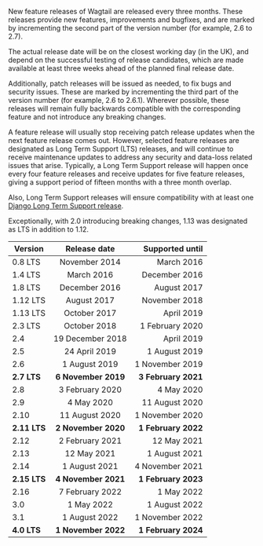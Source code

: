 New feature releases of Wagtail are released every three months. These releases provide new features, improvements and bugfixes, and are marked by incrementing the second part of the version number (for example, 2.6 to 2.7).

The actual release date will be on the closest working day (in the UK), and depend on the successful testing of release candidates, which are made available at least three weeks ahead of the planned final release date.

Additionally, patch releases will be issued as needed, to fix bugs and security issues. These are marked by incrementing the third part of the version number (for example, 2.6 to 2.6.1). Wherever possible, these releases will remain fully backwards compatible with the corresponding feature and not introduce any breaking changes.

A feature release will usually stop receiving patch release updates when the next feature release comes out. However, selected feature releases are designated as Long Term Support (LTS) releases, and will continue to receive maintenance updates to address any security and data-loss related issues that arise. Typically, a Long Term Support release will happen once every four feature releases and receive updates for five feature releases, giving a support period of fifteen months with a three month overlap.

Also, Long Term Support releases will ensure compatibility with at least one [Django Long Term Support release](https://www.djangoproject.com/download/#supported-versions).

Exceptionally, with 2.0 introducing breaking changes, 1.13 was designated as LTS in addition to 1.12.

| Version        | Release date           | Supported until     |
| -------------- |:----------------------:| -------------------:|
| 0.8 LTS        | November 2014          | March 2016          |
| 1.4 LTS        | March 2016             | December 2016       |
| 1.8 LTS        | December 2016          | August 2017         |
| 1.12 LTS       | August 2017            | November 2018       |
| 1.13 LTS       | October 2017           | April 2019          |
| 2.3 LTS        | October 2018           | 1 February 2020     |
| 2.4            | 19 December 2018       | April 2019          |
| 2.5            | 24 April 2019          | 1 August 2019       |
| 2.6            | 1 August 2019          | 1 November 2019     |
| **2.7 LTS**    | **6 November 2019**    | **3 February 2021** |
| 2.8            | 3 February 2020        | 4 May 2020          |
| 2.9            | 4 May 2020             | 11 August 2020      |
| 2.10           | 11 August 2020         | 1 November 2020     |
| **2.11 LTS**   | **2 November 2020**    | **1 February 2022** |
| 2.12           | 2 February 2021        | 12 May 2021         |
| 2.13           | 12 May 2021            | 1 August 2021       |
| 2.14           | 1 August 2021          | 4 November 2021     |
| **2.15 LTS**   | **4 November 2021**    | **1 February 2023** |
| 2.16           | 7 February 2022        | 1 May 2022          |
| 3.0            | 1 May 2022             | 1 August 2022       |
| 3.1            | 1 August 2022          | 1 November 2022     |
| **4.0 LTS**    | **1 November 2022**    | **1 February 2024** |

